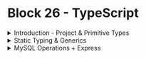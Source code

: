 # Block 26 - TypeScript

<details>
<summary>Introduction - Project & Primitive Types</summary>

# Definition

TypeScript is a programming language created by Microsoft based in ECMAScript 2015, also known as JavaScript ES6.

The main reason behind the creation of this language is Typing, as in defining variable, module, expression types.

- **TypeScript uses Static Typing:** The variable type cannot be changed during execution.
Ex: you cannot reassign a variable to a different type
- **TypeScript uses Strong Typing:** The language will not convert types conventionally
Ex: 0 ≠ false & 1 ≠ true

# TypeScript Compiler - TSC

```bash
npm install -g typescript # Global installation
npm install -D typescript # Project dependency (Recommended)
```

**TSC** is a Compiler that works with TypeScript files and configs. ****

## Convert .ts to .js (Run in node)

```bash
npx tsc fileName.ts # Will create fileName.js
```

## Initialize a Project

```bash
npm init -y
npm install -D typescript
npm install -D @tsconfig/node14 # Node compatibilty
npm install -D @types/node # JavaScript cmds compatibility (console.log(), etc)

npx tsc --init # Will create a tsconfig.json
```

```json
// ./tsconfig.json
{
  "extends": "@tsconfig/node14/tsconfig.json",
  "compilerOptions": {
    "target": "es2016",                                 
    "module": "commonjs",
    "rootDir": "./",
    "outDir": "./dist",
    "preserveConstEnums": true,
    "esModuleInterop": true,
    "forceConsistentCasingInFileNames": true,
    "strict": true,
    "skipLibCheck": true
  }
}
```

### When the project is ready

```bash
npx tsc # Convert every .ts file in .js and send it to /dist
node ./dist/index.js # Execute with node Transpiler
```

# Types

Every type in TypeScript is a Sub-type of `any`.

## Primitive Types

- **boolean**
    
    Values: `true` or `false`;
    
    Ex: `let yes: boolean = true;`
    
- **number**
    
    Values: `0, 1, 2, ...` or `1.23, 50.652`;
    
    Ex: `let x: number = 50;`
    
- **string**
    
    Values: `“foo”` or `‘bar’`;
    
    Ex: `let x: string = "Johnny";`
    
- **void**
    
    When to use: functions that **do not** **return;**
    
    Ex: `function logSomething(): void { console.log('Something') };`
    

> If we don’t specify “`: [type]`”, the Compiler will automatically assign a type based on the initial value.
> 

## Parameter Types

- **null & undefined**
    
    Subtypes of every other value**;**
    
    Ex: `let nullValue = null;`
    

## Enum

This primitive type is not present in JavaScript, so there is going to be a brief explanation here!

Code example:

```tsx
enum Numbers {
	zero, // Default: 0
	one, // Default: 1
	two, // Default: 2
}
console.log(Numbers[zero]) // 0
console.log(Numbers[0]) // zero

enum StatusCodes {
	OK = 200,
	BAD_REQUEST = 400,
	UNAUTHORIZED,
}
console.log(StatusCodes.OK) // 200

const newStatusCode: StatusCodes = StatusCodes.UNAUTHORIZED;
console.log(newStatusCode) // 401

function calcRequest(
	firstCode: keyof typeof StatusCodes,
	secondCode: keyof typeof StatusCodes
) {
	return StatusCodes[firstCode] + StatusCodes[secondCode]
}
```

Enum is basically a list of values. By default they start at zero (0) and the next number is always `previous + 1`.

You can assign custom values for these numbers or even change the values to string.

## Playground

To test all these methods and play with TypeScript code, you can access [Microsoft’s TypeScript Playground](https://www.typescriptlang.org/play)
</details>

<details>
<summary>Static Typing & Generics</summary>
# Objects / Collections

- **arrays**
    
    Values: `[0, 1, 2]` or `["str", "rts", "rst"]`;
    
    Ex: `let names: string[] = ["Alice", "Bob"]`;
    
- **tuples**
    
    Values: `[0, "one", 2]` or `["str", 123, "rst"]`;
    
    Ex: `let names: [string, number, string] = ["Alice", 1.23, "Bob"]`;
    
- **types**
    
    Example:
    
    ```tsx
    type Axis {
    	x: number;
    	y: number;
    }
    const coordinates: Axis = { x: 75, y: 100 };
    
    type
    ```
    

## Type Unions

Define two or more types that a parameter can possibly receive:

```tsx
function echo(value: **number | string**){
  console.log(value);
}
```

## Class

Classes in TypeScript work similarly to JS or other languages classes:

```tsx
enum Proficiency {
	Charismatic,
	Proactive,
	Energic,
}

class Person {
	name: string;
	age: number;
	proficiency: Proficiency

	constructor(name: string, age: number, proficiency?: Proficiency) { // ? = can be undefined (optional)
		this.name = name;
		this.age = age;
		this.proficiency = proficiency;
	}

	happyBirthday(): void {
		this.age += 1;
    console.log(`Happy birthday ${this.name}! You are now ${this.age} years old.`)
	}
}

const me = new Person('Rafael', 18, Proficiency.Proactive);
me.happyBirthday(); // Happy birthday Rafael! You are now 19 years old.
```

## Interface

An `interface` works just like a contract. It is a specification for an object, how the object should be used.

Different from classes, interfaces do not have constructors, they need to be manually built. Their methods are also not pre-defined.

```tsx
interface Employee {
	firstName: string;
	lastName: string;
	func(): string;
}

let robert: Employee = {
	firstName: 'Robert',
	lastName: 'James',
	func(): string { return this.firstName + " " + this.lastName }
}
```

### Extends

One `interface` can extend from another, “import” fields from another interface

```tsx
interface Person {
	firstName: string,
	lastName: string,
}

interface Employee extends Person {
	// firstName: string
	// lastName; string
	yearsInCompany: number
}
```

# Generics

If you just want to make sure that the types are similar. Doesn’t matter if it’s a string, number, etc. Then you can use Generics!

```tsx
function getArray<T>(items : T[]) : T[] {
    return new Array<T>().concat(items);
}
const numbers = getArray<number>([5, 10, 15]); // String would be invalid

// T is a generic. Can be any letter though, T is just conventional
```

In this case:

- items → Need to be array of type T
- return → Need to be array of type T

## Class + Generics

```tsx
class ProcessIdentity<T, U> {
    value: T;
    message: U;
    constructor(value: T, message: U) {
        this.value = value;
        this.message = message;
    }
    getIdentity() : T {
        console.log(this.message);
        return this.value;
    }
}

let processor = new ProcessIdentity<number, string>(100, "Hello");
processor.getIdentity();  // Logs: "Hello" & returns 100;
```
</details>

<details>
<summary>MySQL Operations + Express</summary>
## Init

```bash
npm init -y
npm install dotenv mysql2
npm install -D typescript @types/node
```

## connection.ts - Same as JS

```tsx
import mysql from 'mysql2/promise';

import dotenv from 'dotenv';

dotenv.config();

export default mysql.createPool({
  host: process.env.DB_HOSTNAME,
  user: process.env.DB_USER,
  password: process.env.DB_PASSWORD,
  database: process.env.DB_DATABASE
});
```

## Connection.execute - Examples

### Read Data (Same as JS)

```tsx
import connection  from './models/connection';

const main = async () => {
  const result = await connection.execute('SELECT * FROM books');
  const [rows] = result;
  console.log(rows);
}
main();
```

### Insert Data

If we don’t use `<ResultSetHeader>`, TypeScript will not know that the property insertId exists in dataInserted, and therefore will throw an error.

```tsx
import { ResultSetHeader } from "mysql2";
import connection from './models/connection';

const main = async ({ title, author }) => {
  const result = await connection.execute**<ResultSetHeader>**(
    'INSERT INTO books (title, author) VALUES (?, ?)',
    [title, author]
  );
  const [dataInserted] = result;
  const { insertId } = dataInserted;
  console.log(insertId);
}
main();
```

## DB Model as a TypeScript Class

```tsx
// models/Book.ts
import { Pool, ResultSetHeader } from "mysql2/promise";

export interface Book {
	id?: number,
	title: string,
	author: string,
}

export default class BookModel {
  constructor(private connection: Pool) {}

  public getAll = async () => : Promise<Book[]> {
    const [rows] = await this.connection.execute('SELECT * FROM books');
    return rows as Book[];
  }

	public create = async (book: Book) => : Promise<Book> {
    const { title, author } = book;
    const [{ insertId }] = await this.connection.execute<ResultSetHeader>(
      'INSERT INTO books (title, author) VALUES (?, ?)',
      [title, author]
    );
    return { id: insertId, ...book };
  }
}
```

# Express as OOP

## Extra Dependencies

```bash
npm install express
npm install -D @types/express ts-node-dev
```

### Service

```tsx
// services/Book.ts
import connection from '../models/connection';
import BookModel, { Book } from '../models/Book';

class BookService {
	model: BookModel;

  constructor() {
		this.model = new BookModel(connecti);
	}

  public getAll = async () => : Promise<Book[]> {
    const books = await this.model.getAll();
    return books;
  }

	public create = async (data: Book) => : Promise<Book> {
    const book = await this.model.create(data);
    return books;
  }
}

export default BookService;
```

### Controller

```tsx
// controllers/Book.ts
import { RequestHandler } from 'express';
import { Book } from '../models/Book';
import BookService from "../services/Book";

class BookControler {
	service: BookService;

	constructor() {
		this.service = new BookService();
	}

	public getAll:RequestHandler = async (_req, res) => {
    const books = await this.service.getAll();
	  return res.status(200).json(books);
  }

	public create:RequestHandler = async (req, res) => {
	  const { title, author } = req.body;
		const created = await this.service.create({ title, author });
	  return res.status(201).json(created);
  }
}

export default BookController;
```

### Route

```tsx
// routes/Book.ts
import { Router } from "express";
import BookController from '../controllers/Book.ts';

const router = Router();

const controller = new BookController();

router
	.route('/book')
	.get(controller.getAll)
	.post(controller.create);

export default router;
```

### Index

```tsx
// index.ts
import express from 'express';

const app = express();
import BookRoutes from './routes/Book.ts';

app.use(BookRoutes);

app.listen(3000, () => console.log('Running server at 3000'));
```
</details>